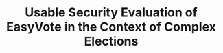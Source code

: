 ---
title: "Usable Security Evaluation of EasyVote in the Context of Complex Elections"
collection: phd
type: phd
permalink: /publications/2016-02-Usable-Security-Evaluation-of-EasyVote-in-the-Context-of-Complex-Elections
venue: 'Usable Security Evaluation of EasyVote in the Context of Complex Elections'
pages: '1-173'
publisher: '{Technische Universität Darmstadt}'
year: '2016'
paperurl: 'http://tuprints.ulb.tu-darmstadt.de/5418/'
citation: ' <b>Jurlind Budurushi</b></br> Usable Security Evaluation of EasyVote in the Context of Complex Elections'
---